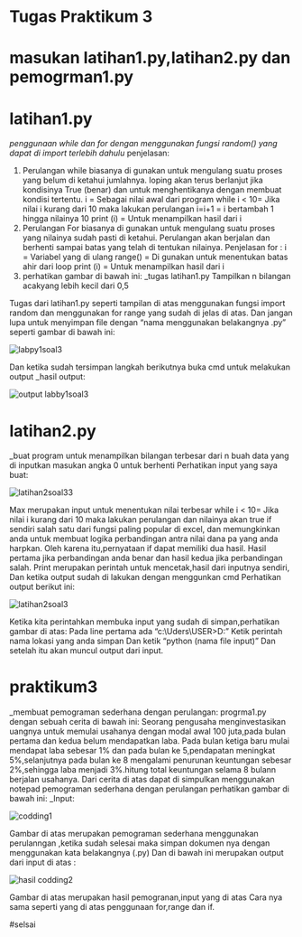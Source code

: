# Tugas Praktikum 3
# masukan latihan1.py,latihan2.py dan pemogrman1.py

# latihan1.py
_penggunaan while dan for dengan menggunakan fungsi random() yang dapat di import terlebih dahulu_
penjelasan:
1. Perulangan while biasanya di gunakan untuk mengulang suatu proses yang belum di ketahui jumlahnya. loping akan terus berlanjut jika kondisinya True (benar) dan untuk menghentikanya dengan membuat kondisi tertentu.
i                    = Sebagai nilai awal dari program
while i < 10= Jika nilai i kurang dari 10 maka lakukan perulangan
i=i+1            = i bertambah 1 hingga nilainya 10
print (i)       = Untuk menampilkan hasil dari i
2. Perulangan For biasanya di gunakan untuk mengulang suatu proses yang nilainya sudah pasti di ketahui. Perulangan akan berjalan dan berhenti sampai batas yang telah di tentukan nilainya.
Penjelasan for :
i            = Variabel yang di ulang
range()  = Di gunakan untuk menentukan batas ahir dari loop
print (i) = Untuk menampilkan hasil dari i
3. perhatikan gambar di bawah ini: 
_tugas latihan1.py
Tampilkan n bilangan acakyang lebih kecil dari 0,5
 
Tugas dari latihan1.py seperti tampilan di atas menggunakan fungsi import random dan menggunakan for range yang sudah di jelas di atas.
Dan jangan lupa untuk menyimpan file dengan “nama menggunakan belakangnya .py” seperti gambar di bawah ini:
 
 ![labpy1soal3](https://user-images.githubusercontent.com/46735500/52981036-d7baad00-340f-11e9-9fa7-fa3a27c4ce1a.JPG)

Dan ketika sudah tersimpan langkah berikutnya buka cmd untuk melakukan output
_hasil output:
 
 ![output labby1soal3](https://user-images.githubusercontent.com/46735500/52981105-223c2980-3410-11e9-9f17-bdb0d509ddb8.JPG)

# latihan2.py
_buat program untuk menampilkan bilangan terbesar dari n buah data yang di inputkan
masukan angka 0 untuk berhenti
Perhatikan input yang saya buat:
 
 ![latihan2soal33](https://user-images.githubusercontent.com/46735500/52981200-ba3a1300-3410-11e9-976a-c975ced8a232.JPG)
 
Max merupakan input untuk menentukan nilai terbesar
while i < 10= Jika nilai i kurang dari 10 maka lakukan perulangan dan nilainya akan true 
if sendiri salah satu dari fungsi paling popular di excel, dan memungkinkan anda untuk membuat logika perbandingan antra nilai dana pa yang anda harpkan. 
Oleh karena itu,pernyataan if dapat memiliki dua hasil. Hasil pertama jika perbandingan anda benar dan hasil kedua jika perbandingan salah.
Print merupakan perintah untuk mencetak,hasil dari inputnya sendiri,
Dan ketika output sudah di lakukan dengan menggunkan cmd 
Perhatikan output berikut ini:
 
![latihan2soal3](https://user-images.githubusercontent.com/46735500/52981204-befec700-3410-11e9-99db-a9a5fcff9525.JPG)
 
Ketika kita perintahkan membuka input yang sudah di simpan,perhatikan gambar di atas:
Pada line pertama ada “c:\Uders\USER>D:”
Ketik perintah nama lokasi yang anda simpan 
Dan ketik “python (nama file input)”
Dan setelah itu akan muncul output dari input.

# praktikum3
_membuat pemograman sederhana dengan perulangan: progrma1.py dengan sebuah cerita di bawah ini:
Seorang pengusaha menginvestasikan uangnya untuk memulai usahanya dengan modal awal 100 juta,pada bulan pertama dan kedua belum mendapatkan laba. Pada bulan ketiga baru mulai mendapat laba sebesar 1% dan pada bulan ke 5,pendapatan meningkat 5%,selanjutnya pada bulan ke 8 mengalami penurunan keuntungan sebesar 2%,sehingga laba menjadi 3%.hitung total keuntungan selama 8 bulann berjalan usahanya.
Dari cerita di atas dapat di simpulkan menggunakan notepad pemograman sederhana dengan perulangan perhatikan gambar di bawah ini:
_Input: 
 
 ![codding1](https://user-images.githubusercontent.com/46735500/52981283-3b91a580-3411-11e9-8d76-c6904fd33bc7.JPG)
 
Gambar di atas merupakan pemograman sederhana menggunakan perulanngan ,ketika sudah selesai maka simpan dokumen nya dengan menggunakan kata belakangnya (.py) 
Dan di bawah ini merupakan output dari input di atas :
 
![hasil codding2](https://user-images.githubusercontent.com/46735500/52981287-49dfc180-3411-11e9-8097-368aec0ec9df.JPG)
 
Gambar di atas merupakan hasil  pemogranan,input yang di atas 
Cara nya sama seperti yang di atas penggunaan for,range dan if.

#selsai



